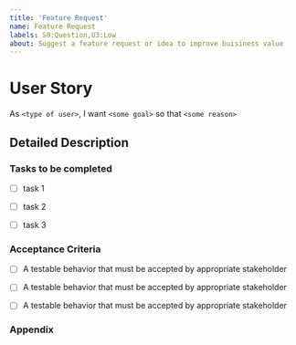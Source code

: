 ```yaml
---
title: 'Feature Request'
name: Feature Request
labels: S0:Question,U3:Low
about: Suggest a feature request or idea to improve buisiness value
---
```

<!--
https://www.mountaingoatsoftware.com/agile/user-stories
https://www.mountaingoatsoftware.com/blog/advantages-of-the-as-a-user-i-want-user-story-template
https://www.mountaingoatsoftware.com/articles/advantages-of-user-stories-for-requirements
-->


# User Story
<!-- Common stakeholder types:

  Admin - System administrator

  ScanningOperator - Person collecting a scan
  Clinician        - Person making medical decisions based on information provided

  ManualEvaluator      - Person reviewing results 
  AlgorithmDev         - Person developing algorithms
  DataCurator          - Person responsible for anonymizing, cleaning, storing, retrieving data


  SoftwareEngineer        - Person responsible for ensuring high quality code

(try to keep this list small, add new categories with caution.
-->

As `<type of user>`,
I want `<some goal>`
so that `<some reason>`

## Detailed Description

<!-- Description of the feature request characteristics. -->

### Tasks to be completed <!-- list anticipated work tasks needed, perhaps not complete-->

 - [ ] task 1
 - [ ] task 2
 - [ ] task 3


### Acceptance Criteria
<!-- When all these items in this list are checked, the feature will be complete. -->
<!-- AVOID SCOPE CREEP, modify this list with extream cation -->

 - [ ] A testable behavior that must be accepted by appropriate stakeholder
 - [ ] A testable behavior that must be accepted by appropriate stakeholder
 - [ ] A testable behavior that must be accepted by appropriate stakeholder


### Appendix
<!-- Any additional information, configuration or data that might be necessary
to reproduce the issue. -->

<!--
| Resource description                          |   Resource Units needed    |
|:----------------------------------------------|:---------------------------|
| Disk space                                    | 200GB estimate             |
| Scanner time                                  | 45 minutes                 |
-->



